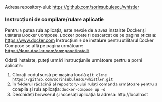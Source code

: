 Adresa repository-ului: https://github.com/sorinsubulescu/whistler

### Instrucțiuni de compilare/rulare aplicatie

Pentru a putea rula aplicația, este nevoie de a avea instalate Docker și utilitarul Docker Compose. Docker poate fi descărcat de pe pagina oficială: https://www.docker.com
Instrucțiunile de instalare pentru utilitarul Docker Compose se află pe pagina următoare: https://docs.docker.com/compose/install/

Odată instalate, puteți urmări instrucțiunile următoare pentru a porni aplicația:

1. Clonați codul sursă pe mașina locală
 `git clone https://github.com/sorinsubulescu/whistler.git`
 2. În folderul rădăcină al repository-ului rulați comanda următoare pentru a compila și rula aplicația:
`docker-compose up -d`
3. Deschideți browserul și accesați aplicația la adresa: http://localhost
